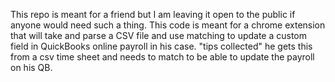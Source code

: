 This repo is meant for a friend but I am leaving it open to the public if anyone would need such a thing. This code is meant for a chrome extension that will take and parse a CSV file and use matching to update a custom field in QuickBooks online payroll in his case. "tips collected" he gets this from a csv time sheet and needs to match to be able to update the payroll on his QB.
